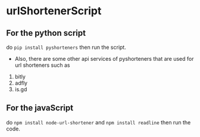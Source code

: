 # urlShortenerScript

## For the python script
do `pip install pyshorteners` then run the script. 
- Also, there are some other api services of pyshorteners that are used for url shorteners such as 
1. bitly
2. adfly
3. is.gd


## For the javaScript 
do `npm install node-url-shortener` and `npm install readline` 
then run the code.
